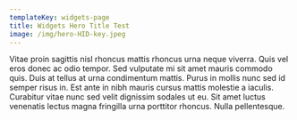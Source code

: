 ```yaml
---
templateKey: widgets-page
title: Widgets Hero Title Test
image: /img/hero-HID-key.jpeg
---
```


Vitae proin sagittis nisl rhoncus mattis rhoncus urna neque viverra. Quis vel eros donec ac odio tempor. Sed vulputate mi sit amet mauris commodo quis. Duis at tellus at urna condimentum mattis. Purus in mollis nunc sed id semper risus in. Est ante in nibh mauris cursus mattis molestie a iaculis. Curabitur vitae nunc sed velit dignissim sodales ut eu. Sit amet luctus venenatis lectus magna fringilla urna porttitor rhoncus. Nulla pellentesque.
